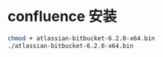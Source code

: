 # confluence 安装

```bash
chmod + atlassian-bitbucket-6.2.0-x64.bin
./atlassian-bitbucket-6.2.0-x64.bin
```